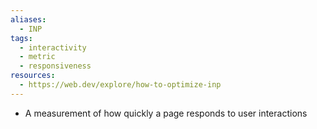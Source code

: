 ```yaml
---
aliases:
  - INP
tags:
  - interactivity
  - metric
  - responsiveness
resources:
  - https://web.dev/explore/how-to-optimize-inp
---
```

- A measurement of how quickly a page responds to user interactions